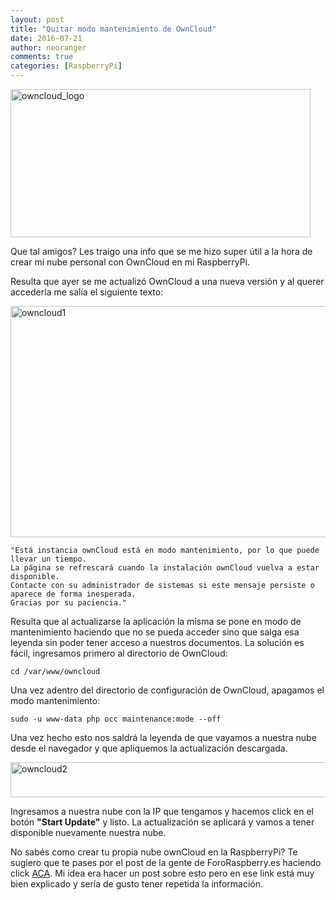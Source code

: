 ```yaml
---
layout: post
title: "Quitar modo mantenimiento de OwnCloud"
date: 2016-07-21
author: neoranger
comments: true
categories: [RaspberryPi]
---
```

<img class="  wp-image-2688 aligncenter" src="https://blogneositelinux.files.wordpress.com/2016/10/owncloud_logo.png" alt="owncloud_logo" width="480" height="237" />

Que tal amigos? Les traigo una info que se me hizo super útil a la hora de crear mi nube personal con OwnCloud en mi RaspberryPi.

Resulta que ayer se me actualizó OwnCloud a una nueva versión y al querer accederla me salía el siguiente texto:

<img class="  wp-image-2679 aligncenter" src="https://blogneositelinux.files.wordpress.com/2016/10/owncloud1.png" alt="owncloud1" width="577" height="370" />

```
"Está instancia ownCloud está en modo mantenimiento, por lo que puede llevar un tiempo.
La página se refrescará cuando la instalación ownCloud vuelva a estar disponible.
Contacte con su administrador de sistemas si este mensaje persiste o aparece de forma inesperada.
Gracias por su paciencia."
```

Resulta que al actualizarse la aplicación la misma se pone en modo de mantenimiento haciendo que no se pueda acceder sino que salga esa leyenda sin poder tener acceso a nuestros documentos. La solución es fácil, ingresamos primero al directorio de OwnCloud:

`cd /var/www/owncloud`

Una vez adentro del directorio de configuración de OwnCloud, apagamos el modo mantenimiento:

`sudo -u www-data php occ maintenance:mode --off`

Una vez hecho esto nos saldrá la leyenda de que vayamos a nuestra nube desde el navegador y que apliquemos la actualización descargada.

<img class=" size-full wp-image-2683 aligncenter" src="https://blogneositelinux.files.wordpress.com/2016/10/owncloud2.png" alt="owncloud2" width="796" height="56" />

Ingresamos a nuestra nube con la IP que tengamos y hacemos click en el botón **"Start Update"** y listo. La actualización se aplicará y vamos a tener disponible nuevamente nuestra nube.

No sabés como crear tu propia nube ownCloud en la RaspberryPi? Te sugiero que te pases por el post de la gente de ForoRaspberry.es haciendo click <a href="https://www.fororaspberry.es/viewtopic.php?f=6&amp;t=219">ACA</a>. Mi idea era hacer un post sobre esto pero en ese link está muy bien explicado y sería de gusto tener repetida la información.
